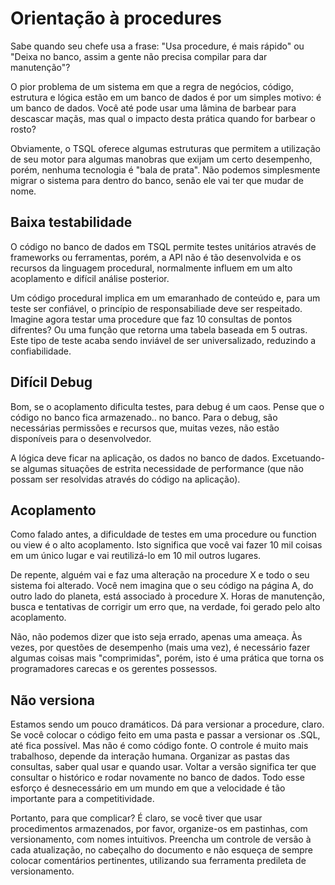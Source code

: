 # Orientação à procedures

Sabe quando seu chefe usa a frase: "Usa procedure, é mais rápido" ou "Deixa no banco, assim a gente não precisa compilar para dar manutenção"?

O pior problema de um sistema em que a regra de negócios, código, estrutura e lógica estão em um banco de dados é por um simples motivo: é um banco de dados. Você até pode usar uma lâmina de barbear para descascar maçãs, mas qual o impacto desta prática quando for barbear o rosto?

Obviamente, o TSQL oferece algumas estruturas que permitem a utilização de seu motor para algumas manobras que exijam um certo desempenho, porém, nenhuma tecnologia é "bala de prata". Não podemos simplesmente migrar o sistema para dentro do banco, senão ele vai ter que mudar de nome.

## Baixa testabilidade

O código no banco de dados em TSQL permite testes unitários através de frameworks ou ferramentas, porém, a API não é tão desenvolvida e os recursos da linguagem procedural, normalmente influem em um alto acoplamento e difícil análise posterior.

Um código procedural implica em um emaranhado de conteúdo e, para um teste ser confiável, o princípio de responsabiliade deve ser respeitado. Imagine agora testar uma procedure que faz 10 consultas de pontos difrentes? Ou uma função que retorna uma tabela baseada em 5 outras. Este tipo de teste acaba sendo inviável de ser universalizado, reduzindo a confiabilidade.

## Difícil Debug

Bom, se o acoplamento dificulta testes, para debug é um caos. Pense que o código no banco fica armazenado.. no banco. Para o debug, são necessárias permissões e recursos que, muitas vezes, não estão disponíveis para o desenvolvedor.

A lógica deve ficar na aplicação, os dados no banco de dados. Excetuando-se algumas situações de estrita necessidade de performance (que não possam ser resolvidas através do código na aplicação).

## Acoplamento

Como falado antes, a dificuldade de testes em uma procedure ou function ou view é o alto acoplamento. Isto significa que você vai fazer 10 mil coisas em um único lugar e vai reutilizá-lo em 10 mil outros lugares.

De repente, alguém vai e faz uma alteração na procedure X e todo o seu sistema foi alterado. Você nem imagina que o seu código na página A, do outro lado do planeta, está associado à procedure X. Horas de manutenção, busca e tentativas de corrigir um erro que, na verdade, foi gerado pelo alto acoplamento.

Não, não podemos dizer que isto seja errado, apenas uma ameaça. Às vezes, por questões de desempenho (mais uma vez), é necessário fazer algumas coisas mais "comprimidas", porém, isto é uma prática que torna os programadores carecas e os gerentes possessos.

## Não versiona

Estamos sendo um pouco dramáticos. Dá para versionar a procedure, claro. Se você colocar o código feito em uma pasta e passar a versionar os .SQL, até fica possível. Mas não é como código fonte. O controle é muito mais trabalhoso, depende da interação humana. Organizar as pastas das consultas, saber qual usar e quando usar. Voltar a versão significa ter que consultar o histórico e rodar novamente no banco de dados. Todo esse esforço é desnecessário em um mundo em que a velocidade é tão importante para a competitividade.

Portanto, para que complicar? É claro, se você tiver que usar procedimentos armazenados, por favor, organize-os em pastinhas, com versionamento, com nomes intuitivos. Preencha um controle de versão à cada atualização, no cabeçalho do documento e não esqueça de sempre colocar comentários pertinentes, utilizando sua ferramenta predileta de versionamento.

